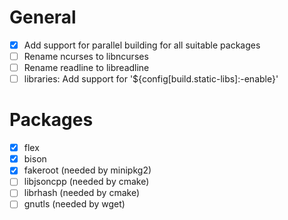 # General
- [x] Add support for parallel building for all suitable packages
- [ ] Rename ncurses to libncurses
- [ ] Rename readline to libreadline
- [ ] libraries: Add support for '${config[build.static-libs]:-enable}'

# Packages
- [x] flex
- [x] bison
- [x] fakeroot (needed by minipkg2)
- [ ] libjsoncpp (needed by cmake)
- [ ] librhash (needed by cmake)
- [ ] gnutls (needed by wget)
